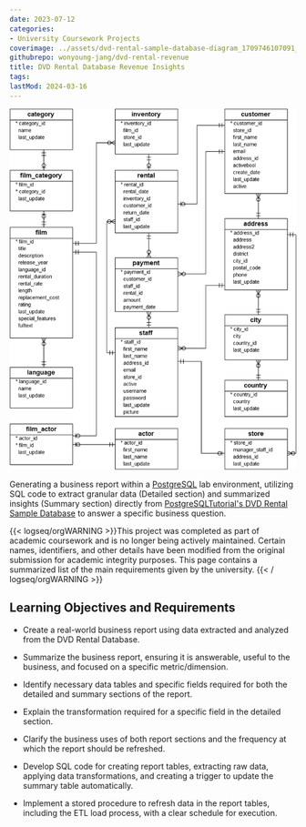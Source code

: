 ```yaml
---
date: 2023-07-12
categories:
- University Coursework Projects
coverimage: ../assets/dvd-rental-sample-database-diagram_1709746107091_0.png
githubrepo: wonyoung-jang/dvd-rental-revenue
title: DVD Rental Database Revenue Insights
tags:
lastMod: 2024-03-16
---
```

![dvd-rental-sample-database-diagram.png](/assets/dvd-rental-sample-database-diagram_1709746107091_0.png)

Generating a business report within a [PostgreSQL](https://www.postgresql.org/) lab environment, utilizing SQL code to extract granular data (Detailed section) and summarized insights (Summary section) directly from [PostgreSQLTutorial's DVD Rental Sample Database](https://www.postgresqltutorial.com/postgresql-getting-started/postgresql-sample-database/) to answer a specific business question.

{{< logseq/orgWARNING >}}This project was completed as part of academic coursework and is no longer being actively maintained. Certain names, identifiers, and other details have been modified from the original submission for academic integrity purposes. This page contains a summarized list of the main requirements given by the university.
{{< / logseq/orgWARNING >}}

## Learning Objectives and Requirements

  + Create a real-world business report using data extracted and analyzed from the DVD Rental Database.

  + Summarize the business report, ensuring it is answerable, useful to the business, and focused on a specific metric/dimension.

  + Identify necessary data tables and specific fields required for both the detailed and summary sections of the report.

  + Explain the transformation required for a specific field in the detailed section.

  + Clarify the business uses of both report sections and the frequency at which the report should be refreshed.

  + Develop SQL code for creating report tables, extracting raw data, applying data transformations, and creating a trigger to update the summary table automatically.

  + Implement a stored procedure to refresh data in the report tables, including the ETL load process, with a clear schedule for execution.
